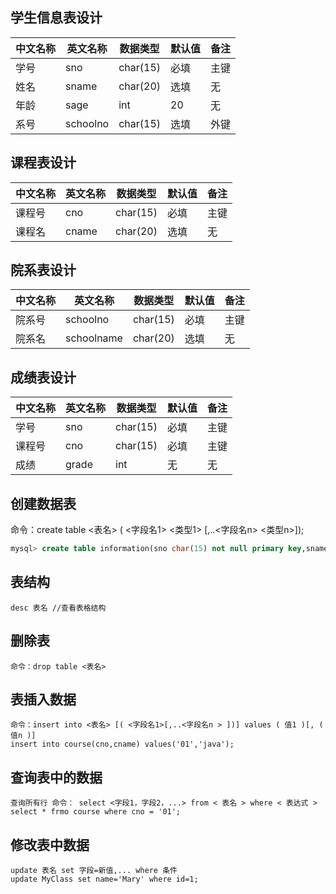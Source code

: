 
## 学生信息表设计

| 中文名称 | 英文名称 | 数据类型 | 默认值 | 备注 |
|---------|---------|---------|-------|-----|
| 学号 | sno | char(15) | 必填 | 主键 |
| 姓名 | sname | char(20) | 选填 | 无 |
| 年龄 | sage | int | 20 | 无 |
| 系号 | schoolno | char(15) | 选填 | 外键 |

## 课程表设计

| 中文名称 | 英文名称 | 数据类型 | 默认值 | 备注 |
|---------|---------|---------|-------|-----|
| 课程号 | cno | char(15) | 必填 | 主键 |
| 课程名 | cname | char(20) | 选填 | 无 |

## 院系表设计

| 中文名称 | 英文名称 | 数据类型 | 默认值 | 备注 |
|---------|---------|---------|-------|-----|
| 院系号 | schoolno | char(15) | 必填 | 主键 |
| 院系名 | schoolname | char(20) | 选填 | 无 |

## 成绩表设计

| 中文名称 | 英文名称 | 数据类型 | 默认值 | 备注 |
|---------|---------|---------|-------|-----|
| 学号 | sno | char(15) | 必填 | 主键 |
| 课程号 | cno | char(15) | 必填 | 主键 |
| 成绩 | grade | int | 无 | 无 |


## 创建数据表

命令：create table <表名> ( <字段名1> <类型1> [,..<字段名n> <类型n>]);

```sql
mysql> create table information(sno char(15) not null primary key,sname char(20),sage int default 20,schoolno char(15),foreign key (schoolno) references school(schoolno));
```

## 表结构

    desc 表名 //查看表格结构

## 删除表

    命令：drop table <表名>

## 表插入数据

    命令：insert into <表名> [( <字段名1>[,..<字段名n > ])] values ( 值1 )[, ( 值n )]
    insert into course(cno,cname) values('01','java');

## 查询表中的数据

    查询所有行 命令： select <字段1，字段2，...> from < 表名 > where < 表达式 > 
    select * frmo course where cno = '01';

## 修改表中数据

    update 表名 set 字段=新值,... where 条件 
    update MyClass set name='Mary' where id=1;
    
